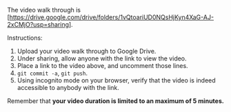 The video walk through is [https://drive.google.com/drive/folders/1vQtoariUD0NQsHjKyn4XaG-AJ-2xCMjO?usp=sharing].


Instructions:

1. Upload your video walk through to Google Drive.
2. Under sharing, allow anyone with the link to view the video.
3. Place a link to the video above, and uncomment those lines.
4. `git commit -a`, `git push`.
5. Using incognito mode on your browser, verify that the video is indeed accessible to anybody with the link.

Remember that **your video duration is limited to an maximum of 5 minutes.**   
